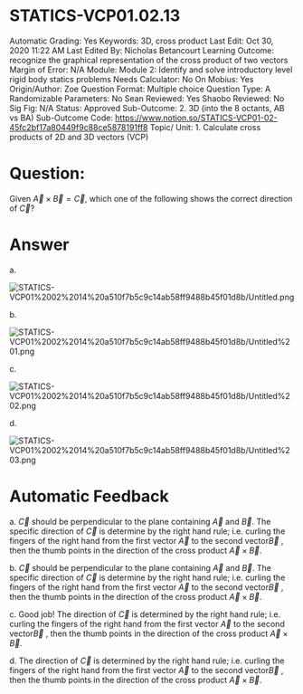 # STATICS-VCP01.02.13

Automatic Grading: Yes
Keywords: 3D, cross product
Last Edit: Oct 30, 2020 11:22 AM
Last Edited By: Nicholas Betancourt
Learning Outcome: recognize the graphical representation of the cross product of two vectors
Margin of Error: N/A
Module: Module 2: Identify and solve introductory level rigid body statics problems
Needs Calculator: No
On Mobius: Yes
Origin/Author: Zoe
Question Format: Multiple choice
Question Type: A
Randomizable Parameters: No
Sean Reviewed: Yes
Shaobo Reviewed: No
Sig Fig: N/A
Status: Approved
Sub-Outcome: 2. 3D (into the 8 octants, AB vs BA)
Sub-Outcome Code: https://www.notion.so/STATICS-VCP01-02-45fc2bf17a80449f9c88ce5878191ff8
Topic/ Unit: 1. Calculate cross products of 2D and 3D vectors (VCP)

# Question:

 Given $\overrightarrow{A}\times\overrightarrow{B}=\overrightarrow{C}$, which one of the following shows the correct direction of $\overrightarrow{C}$?

# Answer

a.

![STATICS-VCP01%2002%2014%20a510f7b5c9c14ab58ff9488b45f01d8b/Untitled.png](STATICS-VCP01%2002%2014%20a510f7b5c9c14ab58ff9488b45f01d8b/Untitled.png)

b.

![STATICS-VCP01%2002%2014%20a510f7b5c9c14ab58ff9488b45f01d8b/Untitled%201.png](STATICS-VCP01%2002%2014%20a510f7b5c9c14ab58ff9488b45f01d8b/Untitled%201.png)

c.

![STATICS-VCP01%2002%2014%20a510f7b5c9c14ab58ff9488b45f01d8b/Untitled%202.png](STATICS-VCP01%2002%2014%20a510f7b5c9c14ab58ff9488b45f01d8b/Untitled%202.png)

d.

![STATICS-VCP01%2002%2014%20a510f7b5c9c14ab58ff9488b45f01d8b/Untitled%203.png](STATICS-VCP01%2002%2014%20a510f7b5c9c14ab58ff9488b45f01d8b/Untitled%203.png)

# Automatic Feedback

a. $\overrightarrow{C}$ should be perpendicular to the plane containing $\overrightarrow{A}$ and $\overrightarrow{B}$. The specific direction of $\overrightarrow{C}$ is determine by the right hand rule; i.e. curling the fingers of the right hand from the first vector $\overrightarrow{A}$ to the second vector$\overrightarrow{B}$ , then the thumb points in the direction of the cross product $\overrightarrow{A}\times\overrightarrow{B}$.

b. $\overrightarrow{C}$ should be perpendicular to the plane containing $\overrightarrow{A}$ and $\overrightarrow{B}$. The specific direction of $\overrightarrow{C}$ is determine by the right hand rule; i.e. curling the fingers of the right hand from the first vector $\overrightarrow{A}$ to the second vector$\overrightarrow{B}$ , then the thumb points in the direction of the cross product $\overrightarrow{A}\times\overrightarrow{B}$.

c. Good job! The direction of $\overrightarrow{C}$ is determined by the right hand rule; i.e. curling the fingers of the right hand from the first vector $\overrightarrow{A}$ to the second vector$\overrightarrow{B}$ , then the thumb points in the direction of the cross product $\overrightarrow{A}\times\overrightarrow{B}$.

d. The direction of $\overrightarrow{C}$ is determined by the right hand rule; i.e. curling the fingers of the right hand from the first vector $\overrightarrow{A}$ to the second vector$\overrightarrow{B}$ , then the thumb points in the direction of the cross product $\overrightarrow{A}\times\overrightarrow{B}$.